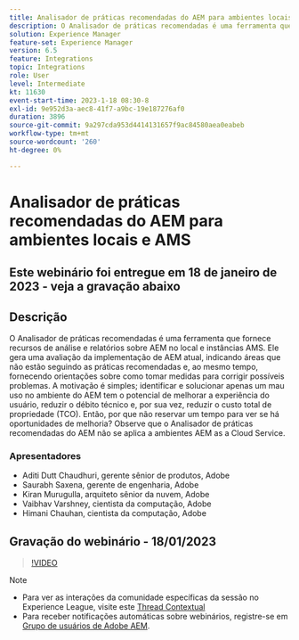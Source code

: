 ```yaml
---
title: Analisador de práticas recomendadas do AEM para ambientes locais e AMS
description: O Analisador de práticas recomendadas é uma ferramenta que fornece recursos de análise e relatórios sobre um AEM no local e instâncias AMS. Ele gera uma avaliação da implementação de AEM atual, indicando áreas que não estão seguindo as práticas recomendadas e, ao mesmo tempo, fornecendo orientações sobre como tomar medidas para corrigir possíveis problemas.
solution: Experience Manager
feature-set: Experience Manager
version: 6.5
feature: Integrations
topic: Integrations
role: User
level: Intermediate
kt: 11630
event-start-time: 2023-1-18 08:30-8
exl-id: 9e952d3a-aec8-41f7-a9bc-19e187276af0
duration: 3896
source-git-commit: 9a297cda953d4414131657f9ac84580aea0eabeb
workflow-type: tm+mt
source-wordcount: '260'
ht-degree: 0%

---
```


# Analisador de práticas recomendadas do AEM para ambientes locais e AMS

## Este webinário foi entregue em 18 de janeiro de 2023 - veja a gravação abaixo

## Descrição

O Analisador de práticas recomendadas é uma ferramenta que fornece recursos de análise e relatórios sobre AEM no local e instâncias AMS. Ele gera uma avaliação da implementação de AEM atual, indicando áreas que não estão seguindo as práticas recomendadas e, ao mesmo tempo, fornecendo orientações sobre como tomar medidas para corrigir possíveis problemas. A motivação é simples; identificar e solucionar apenas um mau uso no ambiente do AEM tem o potencial de melhorar a experiência do usuário, reduzir o débito técnico e, por sua vez, reduzir o custo total de propriedade (TCO). Então, por que não reservar um tempo para ver se há oportunidades de melhoria?
Observe que o Analisador de práticas recomendadas do AEM não se aplica a ambientes AEM as a Cloud Service.

### Apresentadores

* Aditi Dutt Chaudhuri, gerente sênior de produtos, Adobe
* Saurabh Saxena, gerente de engenharia, Adobe
* Kiran Murugulla, arquiteto sênior da nuvem, Adobe
* Vaibhav Varshney, cientista da computação, Adobe
* Himani Chauhan, cientista da computação, Adobe

## Gravação do webinário - 18/01/2023

>[!VIDEO](https://video.tv.adobe.com/v/3413364/)

>[!NOTE]
>
>* Para ver as interações da comunidade específicas da sessão no Experience League, visite este [Thread Contextual](https://bit.ly/3Z6AyM1)
>* Para receber notificações automáticas sobre webinários, registre-se em [Grupo de usuários de Adobe AEM](https://aem-augs.adobe.com/).
